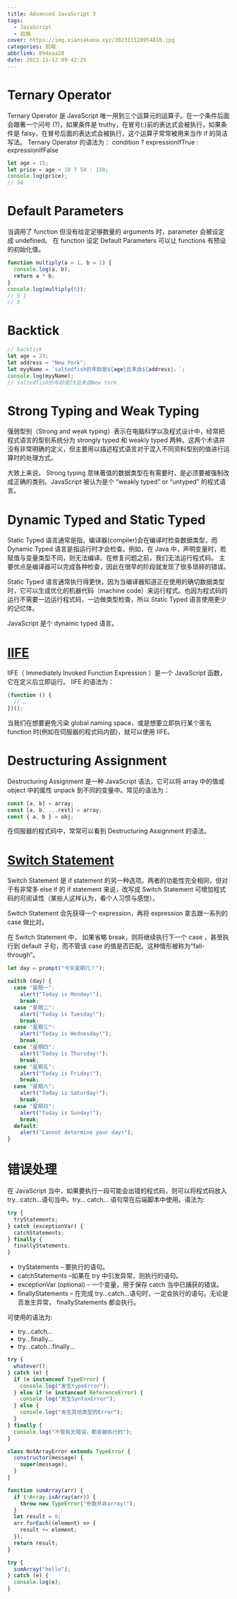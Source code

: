 ```yaml
---
title: Advanced JavaScript 3
tags:
  - JavaScript
  - 前端
cover: https://img.xiansakana.xyz/202311120954810.jpg
categories: 前端
abbrlink: 894eaa28
date: 2023-11-12 09:42:25
---
```


# Ternary Operator

Ternary Operator 是 JavaScript 唯一用到三个运算元的运算子。在一个条件后面会跟著一个问号 (?)，如果条件是 truthy，在冒号(:)前的表达式会被执行，如果条件是 falsy，在冒号后面的表达式会被执行，这个运算子常常被用来当作 if 的简洁写法。 Ternary Operator 的语法为：
condition ? expressionIfTrue : expressionIfFalse

```javascript
let age = 15;
let price = age < 18 ? 50 : 150;
console.log(price);
// 50
```

# Default Parameters

当调用了 function 但没有给定足够数量的 arguments 时，parameter 会被设定成 undefined。 在 function 设定 Default Parameters 可以让 functions 有预设的初始化值。

```javascript
function multiply(a = 1, b = 1) {
  console.log(a, b);
  return a * b;
}
console.log(multiply(5));
// 5 1
// 5
```

# Backtick

```javascript
// backtick
let age = 23;
let address = "New York";
let myyName = `saltedfish的年龄是${age}且来自${address}。`;
console.log(myyName);
// saltedfish的年龄是23且来自New York
```

# Strong Typing and Weak Typing

强弱型别（Strong and weak typing）表示在电脑科学以及程式设计中，经常把程式语言的型别系统分为 strongly typed 和 weakly typed 两种。这两个术语并没有非常明确的定义，但主要用以描述程式语言对于混入不同资料型别的值进行运算时的处理方式。

大致上来说， Strong typing 意味著值的数据类型在有需要时，是必须要被强制改成正确的类别。JavaScript 被认为是个 “weakly typed” or “untyped” 的程式语言。

# Dynamic Typed and Static Typed

Static Typed 语言通常是指，编译器(compiler)会在编译时检查数据类型，而 Dynamic Typed 语言是指运行时才会检查。例如，在 Java 中，声明变量时，若赋值与变量类型不同，则无法编译。在修复问题之前，我们无法运行程式码。 主要优点是编译器可以完成各种检查，因此在很早的阶段就发现了很多琐碎的错误。

Static Typed 语言通常执行得更快，因为当编译器知道正在使用的确切数据类型时，它可以生成优化的机器代码（machine code）来运行程式。也因为程式码的运行不需要一边运行程式码，一边做类型检查，所以 Static Typed 语言使用更少的记忆体。

JavaScript 是个 dynamic typed 语言。

# [IIFE](https://developer.mozilla.org/zh-CN/docs/Glossary/IIFE)

IIFE（ Immediately Invoked Function Expression ）是一个 JavaScript 函数，它在定义后立即运行。 IIFE 的语法为：

```javascript
(function () {
  // …
})();
```

当我们在想要避免污染 global naming space，或是想要立即执行某个匿名 function 时(例如在伺服器的程式码内部)，就可以使用 IIFE。

# Destructuring Assignment

Destructuring Assignment 是一种 JavaScript 语法，它可以将 array 中的值或 object 中的属性 unpack 到不同的变量中。常见的语法为：

```javascript
const [a, b] = array;
const [a, b, ...rest] = array;
const { a, b } = obj;
```

在伺服器的程式码中，常常可以看到 Destructuring Assignment 的语法。

# [Switch Statement](https://developer.mozilla.org/zh-CN/docs/Web/JavaScript/Reference/Statements/switch)

Switch Statement 是 if statement 的另一种选项。两者的功能性完全相同，但对于有非常多 else if 的 if statement 来说，改写成 Switch Statement 可增加程式码的可阅读性（某些人这样认为，看个人习惯与感觉）。

Switch Statement 会先获得一个 expression，再将 expression 拿去跟一系列的 case 做比对。

在 Switch Statement 中， 如果省略 break，则将继续执行下一个 case ，甚至执行到 default 子句，而不管该 case 的值是否匹配。这种情形被称为“fall-through”。

```javascript
let day = prompt("今天星期几？");

switch (day) {
  case "星期一":
    alert("Today is Monday!");
    break;
  case "星期二":
    alert("Today is Tuesday!");
    break;
  case "星期三":
    alert("Today is Wednesday!");
    break;
  case "星期四":
    alert("Today is Thursday!");
    break;
  case "星期五":
    alert("Today is Friday!");
    break;
  case "星期六":
    alert("Today is Saturday!");
    break;
  case "星期日":
    alert("Today is Sunday!");
    break;
  default:
    alert("Cannot determine your day!");
}
```

# 错误处理

在 JavaScript 当中，如果要执行一段可能会出错的程式码，则可以将程式码放入 try…catch…语句当中。try… catch… 语句常在后端脚本中使用。语法为:

```javascript
try {
  tryStatements;
} catch (exceptionVar) {
  catchStatements;
} finally {
  finallyStatements;
}
```

- tryStatements – 要执行的语句。
- catchStatements –如果在 try 中引发异常，则执行的语句。
- exceptionVar (optional) – 一个变量，用于保存 catch 当中已捕获的错误。
- finallyStatements – 在完成 try...catch...语句时，一定会执行的语句。无论是否发生异常， finallyStatements 都会执行。

可使用的语法为:

- try...catch…
- try...finally…
- try...catch...finally…

```javascript
try {
  whatever();
} catch (e) {
  if (e instanceof TypeError) {
    console.log("发生typeError");
  } else if (e instanceof ReferenceError) {
    console.log("发生SyntaxError");
  } else {
    console.log("发生其他类型的Error");
  }
} finally {
  console.log("不管有无错误，都会被执行的");
}
```

```javascript
class NotArrayError extends TypeError {
  constructor(message) {
    super(message);
  }
}

function sumArray(arr) {
  if (!Array.isArray(arr)) {
    throw new TypeError("参数并非array!");
  }
  let result = 0;
  arr.forEach((element) => {
    result += element;
  });
  return result;
}

try {
  sumArray("hello");
} catch (e) {
  console.log(e);
}
```
